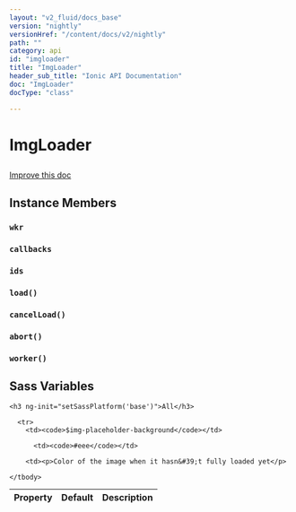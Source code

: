 ```yaml
---
layout: "v2_fluid/docs_base"
version: "nightly"
versionHref: "/content/docs/v2/nightly"
path: ""
category: api
id: "imgloader"
title: "ImgLoader"
header_sub_title: "Ionic API Documentation"
doc: "ImgLoader"
docType: "class"

---
```










<h1 class="api-title">
<a class="anchor" name="img-loader" href="#img-loader"></a>

ImgLoader





</h1>

<a class="improve-v2-docs" href="http://github.com/driftyco/ionic/edit/master//src/components/img/img-loader.ts#L0">
Improve this doc
</a>










<!-- @usage tag -->


<!-- @property tags -->



<!-- instance methods on the class -->

<h2><a class="anchor" name="instance-members" href="#instance-members"></a>Instance Members</h2>

<div id="wkr"></div>

<h3>
<a class="anchor" name="wkr" href="#wkr"></a>
<code>wkr</code>
  

</h3>












<div id="callbacks"></div>

<h3>
<a class="anchor" name="callbacks" href="#callbacks"></a>
<code>callbacks</code>
  

</h3>












<div id="ids"></div>

<h3>
<a class="anchor" name="ids" href="#ids"></a>
<code>ids</code>
  

</h3>












<div id="load"></div>

<h3>
<a class="anchor" name="load" href="#load"></a>
<code>load()</code>
  

</h3>












<div id="cancelLoad"></div>

<h3>
<a class="anchor" name="cancelLoad" href="#cancelLoad"></a>
<code>cancelLoad()</code>
  

</h3>












<div id="abort"></div>

<h3>
<a class="anchor" name="abort" href="#abort"></a>
<code>abort()</code>
  

</h3>












<div id="worker"></div>

<h3>
<a class="anchor" name="worker" href="#worker"></a>
<code>worker()</code>
  

</h3>













  <h2 id="sass-variable-header"><a class="anchor" name="sass-variables" href="#sass-variables"></a>Sass Variables</h2>
  <div id="sass-variables" ng-controller="SassToggleCtrl">
  <div class="sass-platform-toggle">
    
    <h3 ng-init="setSassPlatform('base')">All</h3>
    
  </div>


  
  <table ng-show="active === 'base'" id="sass-base" class="table param-table" style="margin:0;">
    <thead>
      <tr>
        <th>Property</th>
        <th>Default</th>
        <th>Description</th>
      </tr>
    </thead>
    <tbody>
      
      <tr>
        <td><code>$img-placeholder-background</code></td>
        
          <td><code>#eee</code></td>
        
        <td><p>Color of the image when it hasn&#39;t fully loaded yet</p>
</td>
      </tr>
      
    </tbody>
  </table>
  
</div>



<!-- related link --><!-- end content block -->


<!-- end body block -->

